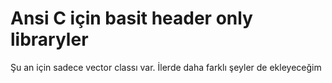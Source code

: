 # Ansi C için basit header only libraryler

Şu an için sadece vector classı var. İlerde daha farklı şeyler de ekleyeceğim